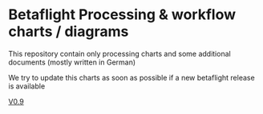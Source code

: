 # Betaflight Processing & workflow charts / diagrams
This repository contain only processing charts and some additional documents (mostly written in German)

We try to update this charts as soon as possible if a new betaflight release is available

[V0.9](https://github.com/mrRobot62/betaflight_processing/blob/master/bf-4.2_processing-workflow.png)

